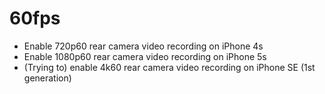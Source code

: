 60fps
=========

- Enable 720p60 rear camera video recording on iPhone 4s
- Enable 1080p60 rear camera video recording on iPhone 5s
- (Trying to) enable 4k60 rear camera video recording on iPhone SE (1st generation)